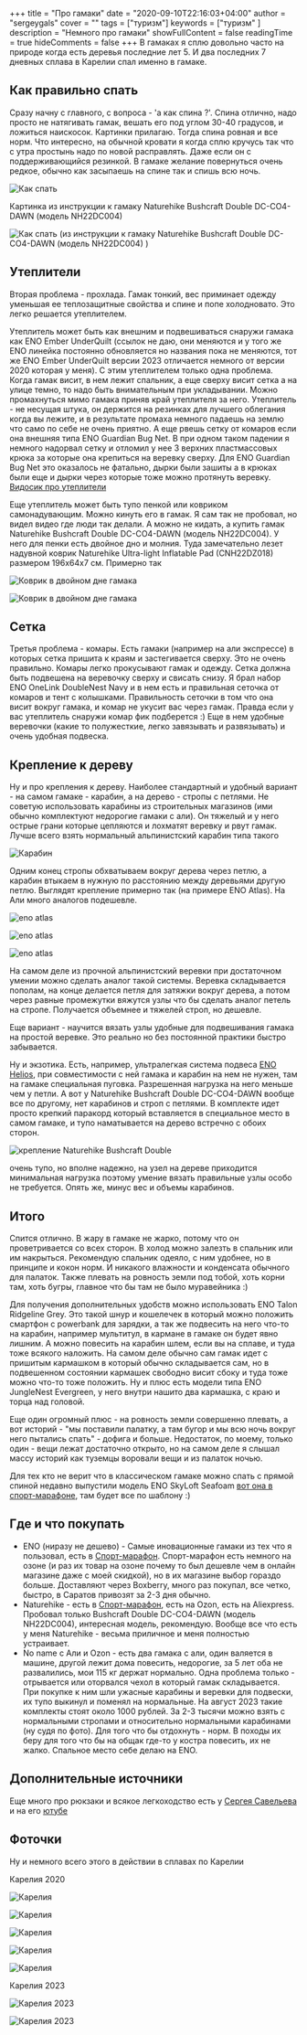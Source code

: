 +++
title = "Про гамаки"
date = "2020-09-10T22:16:03+04:00"
author = "sergeygals"
cover = ""
tags = ["туризм"]
keywords = ["туризм" ]
description = "Немного про гамаки"
showFullContent = false
readingTime = true
hideComments = false
+++
В гамаках я сплю довольно часто на природе когда есть деревья последние лет 5. И два последних 7 дневных сплава в Карелии спал именно в гамаке.

## Как правильно спать

Сразу начну с главного, с вопроса - 'а как спина ?'. Спина отлично, надо просто не натягивать гамак, вешать его под углом 30-40 градусов, и ложиться наискосок. Картинки прилагаю. Тогда спина ровная и все норм. Что интересно, на обычной кровати я когда сплю
кручусь так что с утра простынь надо по новой расправлять. Даже если он с поддерживающийся резинкой. В гамаке желание повернуться
очень редкое, обычно как засыпаешь на спине так и спишь всю ночь.

![Как спать](wp-1599716757843.jpg)

Картинка из инструкции к гамаку Naturehike Bushcraft Double DC-CO4-DAWN (модель NH22DC004)

![Как спать (из инструкции к гамаку Naturehike Bushcraft Double DC-CO4-DAWN (модель NH22DC004) )](h-sleep-nauturehike.png)

## Утеплители

Вторая проблема - прохлада. Гамак тонкий, вес приминает одежду уменьшая ее теплозащитные свойства и спине и попе холодновато. Это легко решается утеплителем.

Утеплитель может быть как внешним и подвешиваться снаружи гамака как ENO Ember UnderQuilt (ссылок не даю, они меняются и у того же ENO линейка постоянно обновляется но названия пока не меняются, тот же ENO Ember UnderQuilt версии 2023 отличается немного от версии 2020 которая у меня). C этим утеплителем только одна проблема. Когда гамак висит, в нем лежит спальник, а еще сверху висит сетка а на улице темно, то надо быть внимательным при укладывании. Можно промахнуться мимо гамака приняв край утеплителя за него. Утеплитель - не несущая штука, он держится на резинках для лучшего облегания когда вы лежите, и в результате промаха немного падаешь на землю что само по себе не очень приятно. А еще рвешь сетку от комаров если она внешняя типа ENO Guardian Bug Net. В при одном таком падении я немного надорвал сетку и отломил у нее 3 верхних пластмассовых крюка за которые она крепиться на веревку сверху. Для ENO Guardian Bug Net это оказалось не фатально, дырки были зашиты а в крюках были еще  и дырки через которые тоже можно протянуть веревку. [Видосик про утеплители](https://www.youtube.com/watch?v=KadEAcVhQiY)

Еще утеплитель может быть тупо пенкой или ковриком самонадувающим. Можно кинуть его в гамак. Я сам так не пробовал, но видел видео где люди так делали. А можно не кидать, а купить гамак Naturehike Bushcraft Double DC-CO4-DAWN (модель NH22DC004). У него для пенки есть двойное дно и молния. Туда замечательно лезет надувной коврик Naturehike Ultra-light Inflatable Pad (CNH22DZ018) размером 196x64x7 см. Примерно так

![Коврик в двойном дне гамака](h-ut-1.png)

![Коврик в двойном дне гамака](h-ut-2.png)

## Сетка

Третья проблема - комары. Есть гамаки (например на али экспрессе) в которых сетка пришита к краям и застегивается сверху. Это не очень правильно. Комары легко прокусывают гамак и одежду. Сетка должна быть подвешена на веревочку сверху и свисать снизу. Я брал набор ENO OneLink DoubleNest Navy и в нем есть и правильная сеточка от комаров и тент с колышками. Правильность сеточки в том что она висит вокруг гамака, и комар не укусит вас через гамак. Правда если у вас утеплитель снаружи комар фик подберется :) Еще в нем удобные веревочки (какие то полужесткие, легко завязывать и развязывать) и очень удобная подвеска.

## Крепление к дереву

Ну и про крепления к дереву. Наиболее стандартный и удобный вариант - на самом гамаке - карабин, а на дерево - стропы с петлями.
Не советую использовать карабины из строительных магазинов (ими обычно комплектуют недорогие гамаки с али). Он тяжелый и у него острые грани которые цепляются и лохматят веревку и рвут гамак. Лучше всего взять нормальный альпинистский карабин типа такого

![Карабин](karabin.png)

Одним конец стропы обхватываем вокруг дерева через петлю, а карабин втыкаем в нужную по расстоянию между деревьями другую петлю. Выглядят крепление примерно так (на примере ENO Atlas). На Али много аналогов подешевле.

![eno atlas](atlas-1.png)

![eno atlas](atlas-2.png)

![eno atlas](atlas-3.png)

На самом деле из прочной альпинистский веревки при достаточном умении можно сделать аналог такой системы. Веревка складывается пополам, на конце делается петля для затяжки вокруг дерева, а потом через равные промежутки вяжутся узлы что бы сделать аналог петель на стропе. Получается объемнее и тяжелей строп, но дешевле.

Еще вариант - научится вязать узлы удобные для подвешивания гамака на простой веревке. Это реально но без постоянной практики быстро забывается.

Ну и экзотика. Есть, например, ультралегкая система подвеса [ENO Helios](https://www.youtube.com/watch?v=OwRC_vEAGDY), при совместимости с ней гамака и карабин на нем не нужен, там на гамаке специальная пуговка. Разрешенная нагрузка на него меньше чем у петли. А вот у Naturehike Bushcraft Double DC-CO4-DAWN
вообще все по другому, нет карабинов и строп с петлями. В комплекте идет просто крепкий паракорд который вставляется в специальное место в самом гамаке, и тупо наматывается на дерево встречно с обоих сторон.

![крепление Naturehike Bushcraft Double](n-krep.jpg)

очень тупо, но вполне надежно, на узел на дереве приходится минимальная нагрузка поэтому умение вязать правильные узлы особо не требуется. Oпять же, минус вес и объемы карабинов.


## Итого

Спится отлично. В жару в гамаке не жарко, потому что он проветривается со всех сторон. В холод можно залезть в спальник или им накрыться. Рекомендую спальник одеяло, с ним удобнее, но в принципе и кокон норм. И никакого влажности и конденсата обычного для палаток. Также плевать на ровность земли под тобой, хоть корни там, хоть бугры, главное что бы там не было муравейника :)

Для получения дополнительных удобств можно использовать ENO Talon Ridgeline Grey. Это такой шнур и кошелечек в который можно положить смартфон c powerbank для зарядки, а так же подвесить на него что-то на карабин, например мультитул, в кармане в гамаке он будет явно лишним. А можно повесить на карабин шлем, если вы на сплаве, и туда тоже всякого наложить. На самом деле обычно сам гамак идет с пришитым кармашком в который обычно складывается сам, но в подвешенном состоянии кармашек свободно висит сбоку и туда тоже можно что-то тоже положить. Ну и плюс есть модели типа ENO JungleNest Evergreen, у него внутри нашито два кармашка, с краю и торца над головой.

Еще один огромный плюс - на ровность земли совершенно плевать, а вот историй - "мы поставили палатку, а там бугор и мы всю ночь вокруг него пытались спать" - дофига и больше. Недостаток, по моему, только один - вещи лежат достаточно открыто, но на самом деле я слышал массу историй как туземцы воровали вещи и из палаток ночью.

Для тех кто не верит что в классическом гамаке можно спать с прямой спиной недавно выпустили модель ENO SkyLoft Seafoam [вот она в спорт-марафоне](https://sport-marafon.ru/catalog/gamaki/gamak-eno-skyloft-seafoam-grey/), там будет все по шаблону :)


## Где и что покупать

- ENO (ниразу не дешево) - Самые иновационные гамаки из тех что я пользовал, есть в [Спорт-марафон](https://sport-marafon.ru/). Cпорт-марафон есть немного на озоне (и раз их товар на озоне почему то был дешевле чем в онлайн магазине даже с моей скидкой), но в их магазине выбор гораздо больше. Доставляют через Boxberry, много раз покупал, все четко, быстро, в Саратов привозят за 2-3 дня обычно.
- Naturehike - есть в [Спорт-марафон](https://sport-marafon.ru/), есть на Ozon, есть на Aliexpress. Пробовал только Bushcraft Double DC-CO4-DAWN (модель NH22DC004), интересная модель, рекомендую. Вообще все что есть у меня Naturehike - весьма приличное и меня полностью устраивает.
- No name c Али и Ozon - есть два гамака с али, один валяется в машине, другой лежит дома повесить, недорогие, за 5 лет оба не развалились, мои 115 кг держат нормально. Одна проблема только - отрывается или оторвался чехол в который гамак складывается. При покупке к ним шли ужасные карабины и веревки для подвески, их тупо выкинул и поменял на нормальные. На август 2023 такие комплекты стоят около 1000 рублей. За 2-3 тысячи можно взять с нормальными стропами и относительно нормальными карабинами (ну судя по фото). Для того что бы отдохнуть - норм. В походы их беру для того что бы на общак где-то у костра повесить, их не жалко. Спальное место себе делаю на ENO.
## Дополнительные источники

Еще много про рюкзаки и всякое легкоходство есть у [Сергея Савельева](https://sport-marafon.ru/komanda/1491192/) и на его [ютубе](https://www.youtube.com/@cosmohike3293)

## Фоточки

Ну и немного всего этого в действии в сплавах по Карелии

Карелия 2020

![Карелия](FB_IMG_1599716509430.jpg)

![Карелия](FB_IMG_1599716526247.jpg)

![Карелия](FB_IMG_1599716534849.jpg)

![Карелия](FB_IMG_1599716513967.jpg)

![Карелия](FB_IMG_1599716519968.jpg)

Карелия 2023

![Карелия 2023](20230801_172432.jpg)

![Карелия 2023](20230804_074605.jpg)
